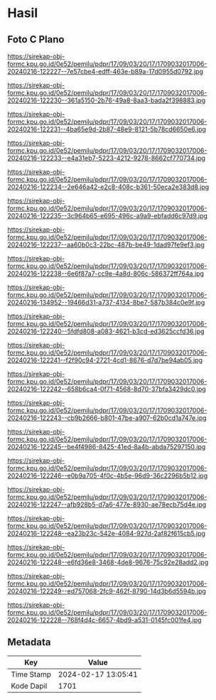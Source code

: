 # Hasil

## Foto C Plano

https://sirekap-obj-formc.kpu.go.id/0e52/pemilu/pdpr/17/09/03/20/17/1709032017006-20240216-122227--7e57cbe4-edff-463e-b89a-17d0955d0792.jpg

https://sirekap-obj-formc.kpu.go.id/0e52/pemilu/pdpr/17/09/03/20/17/1709032017006-20240216-122230--361a5150-2b76-49a8-8aa3-bada2f398883.jpg

https://sirekap-obj-formc.kpu.go.id/0e52/pemilu/pdpr/17/09/03/20/17/1709032017006-20240216-122231--4ba65e9d-2b87-48e9-8121-5b78cd6650e6.jpg

https://sirekap-obj-formc.kpu.go.id/0e52/pemilu/pdpr/17/09/03/20/17/1709032017006-20240216-122233--e4a31eb7-5223-4212-9278-8662cf770734.jpg

https://sirekap-obj-formc.kpu.go.id/0e52/pemilu/pdpr/17/09/03/20/17/1709032017006-20240216-122234--2e646a42-e2c8-408c-b361-50eca2e383d8.jpg

https://sirekap-obj-formc.kpu.go.id/0e52/pemilu/pdpr/17/09/03/20/17/1709032017006-20240216-122235--3c964b65-e695-496c-a9a9-ebfadd6c97d9.jpg

https://sirekap-obj-formc.kpu.go.id/0e52/pemilu/pdpr/17/09/03/20/17/1709032017006-20240216-122237--aa60b0c3-22bc-487b-be49-1dad97fe9ef3.jpg

https://sirekap-obj-formc.kpu.go.id/0e52/pemilu/pdpr/17/09/03/20/17/1709032017006-20240216-122238--6e6f87a7-cc9e-4a8d-806c-586372ff764a.jpg

https://sirekap-obj-formc.kpu.go.id/0e52/pemilu/pdpr/17/09/03/20/17/1709032017006-20240216-134952--19466d31-a737-4134-8be7-587b384c0e9f.jpg

https://sirekap-obj-formc.kpu.go.id/0e52/pemilu/pdpr/17/09/03/20/17/1709032017006-20240216-122240--5fdfd808-a083-4621-b3cd-ed3625ccfd36.jpg

https://sirekap-obj-formc.kpu.go.id/0e52/pemilu/pdpr/17/09/03/20/17/1709032017006-20240216-122241--f2f90c94-2721-4cd1-8676-d7d7be94ab05.jpg

https://sirekap-obj-formc.kpu.go.id/0e52/pemilu/pdpr/17/09/03/20/17/1709032017006-20240216-122242--658b6ca4-0f71-4568-8d70-37bfa3429dc0.jpg

https://sirekap-obj-formc.kpu.go.id/0e52/pemilu/pdpr/17/09/03/20/17/1709032017006-20240216-122243--cb9b2666-b801-47be-a907-62b0cd1a747e.jpg

https://sirekap-obj-formc.kpu.go.id/0e52/pemilu/pdpr/17/09/03/20/17/1709032017006-20240216-122245--be4f4986-8425-41ed-8a4b-abda75297150.jpg

https://sirekap-obj-formc.kpu.go.id/0e52/pemilu/pdpr/17/09/03/20/17/1709032017006-20240216-122246--e0b9a705-4f0c-4b5e-96d9-36c2296b5b12.jpg

https://sirekap-obj-formc.kpu.go.id/0e52/pemilu/pdpr/17/09/03/20/17/1709032017006-20240216-122247--afb928b5-d7a6-477e-8930-ae78ecb75d4e.jpg

https://sirekap-obj-formc.kpu.go.id/0e52/pemilu/pdpr/17/09/03/20/17/1709032017006-20240216-122248--ea23b23c-542e-4084-927d-2af82f615cb5.jpg

https://sirekap-obj-formc.kpu.go.id/0e52/pemilu/pdpr/17/09/03/20/17/1709032017006-20240216-122248--e6fd36e8-3468-4de8-9676-75c92e28add2.jpg

https://sirekap-obj-formc.kpu.go.id/0e52/pemilu/pdpr/17/09/03/20/17/1709032017006-20240216-122249--ed757068-2fc9-462f-8790-14d3b6d5594b.jpg

https://sirekap-obj-formc.kpu.go.id/0e52/pemilu/pdpr/17/09/03/20/17/1709032017006-20240216-122228--768f4d4c-6657-4bd9-a531-0145fc001fe4.jpg


## Metadata

| Key        | Value               |
| ---------- | ------------------- |
| Time Stamp | 2024-02-17 13:05:41 |
| Kode Dapil | 1701                |



